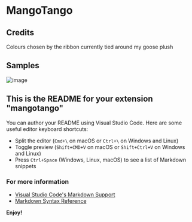 # MangoTango
## Credits
Colours chosen by the ribbon currently tied around my goose plush
## Samples
![image](https://user-images.githubusercontent.com/38384400/217702360-0d118f6a-481e-493e-8456-3359c4db33ae.png)

## This is the README for your extension "mangotango"
You can author your README using Visual Studio Code.  Here are some useful editor keyboard shortcuts:

* Split the editor (`Cmd+\` on macOS or `Ctrl+\` on Windows and Linux)
* Toggle preview (`Shift+CMD+V` on macOS or `Shift+Ctrl+V` on Windows and Linux)
* Press `Ctrl+Space` (Windows, Linux, macOS) to see a list of Markdown snippets

### For more information
* [Visual Studio Code's Markdown Support](http://code.visualstudio.com/docs/languages/markdown)
* [Markdown Syntax Reference](https://help.github.com/articles/markdown-basics/)

**Enjoy!**
